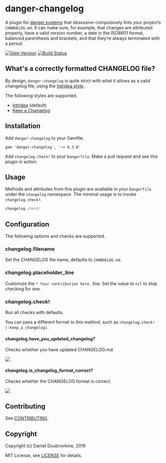 # danger-changelog

A plugin for [danger.systems](http://danger.systems) that obsessive-compulsively lints your project’s `CHANGELOG.md`.
It can make sure, for example, that changes are attributed properly, have a valid version number, a date in the ISO8601 format, balanced parenthesis and brackets, and that they’re always terminated with a period.

[![Gem Version](https://badge.fury.io/rb/danger-changelog.svg)](https://badge.fury.io/rb/danger-changelog)
[![Build Status](https://travis-ci.org/dblock/danger-changelog.svg?branch=master)](https://travis-ci.org/dblock/danger-changelog)

## What's a correctly formatted CHANGELOG file?

By design, `danger-changelog` is quite strict with what it allows as a valid changelog file, using the [Intridea style](doc/intridea.md).

The following styles are supported.

* [Intridea](doc/intridea.md) (default)
* [Keep a Changelog](doc/keep_a_changelog.md)

## Installation

Add `danger-changelog` to your Gemfile.

```
gem 'danger-changelog', '~> 0.3.0'
```

Add `changelog.check!` to your `Dangerfile`. Make a pull request and see this plugin in action.

## Usage

Methods and attributes from this plugin are available in your `Dangerfile` under the `changelog` namespace. The minimal usage is to invoke `changelog.check!`.

```ruby
changelog.check!
```

## Configuration

The following options and checks are supported.

### changelog.filename

Set the CHANGELOG file name, defaults to `CHANGELOG.md`.

### changelog.placeholder_line

Customize the `* Your contribution here.` line. Set the value to `nil` to stop checking for one.

### changelog.check!

Run all checks with defaults.

You can pass a different format to this method, such as `changelog.check!(:keep_a_changelog)`.

#### changelog.have_you_updated_changelog?

Checks whether you have updated CHANGELOG.md.

![](images/have_you_updated_changelog.png)

#### changelog.is_changelog_format_correct?

Checks whether the CHANGELOG format is correct.

![](images/is_changelog_format_correct.png)

## Contributing

See [CONTRIBUTING](CONTRIBUTING.md).

## Copyright

Copyright (c) Daniel Doubrovkine, 2016

MIT License, see [LICENSE](LICENSE.txt) for details.

